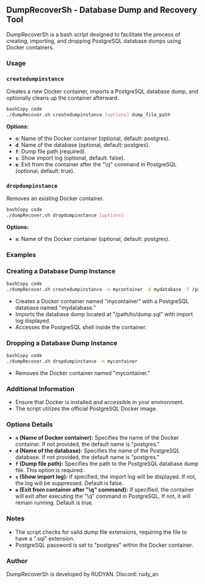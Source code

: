 ## **DumpRecoverSh - Database Dump and Recovery Tool**

DumpRecoverSh is a bash script designed to facilitate the process of creating, importing, and dropping PostgreSQL database dumps using Docker containers.

### **Usage**

### **`createdumpinstance`**

Creates a new Docker container, imports a PostgreSQL database dump, and optionally cleans up the container afterward.

```bash
bashCopy code
./dumpRecover.sh createdumpinstance [options] dump_file_path

```

**Options:**

- **`n`**: Name of the Docker container (optional, default: postgres).
- **`d`**: Name of the database (optional, default: postgres).
- **`f`**: Dump file path (required).
- **`s`**: Show import log (optional, default: false).
- **`e`**: Exit from the container after the "\q" command in PostgreSQL (optional, default: true).

### **`dropdumpinstance`**

Removes an existing Docker container.

```bash
bashCopy code
./dumpRecover.sh dropdumpinstance [options]

```

**Options:**

- **`n`**: Name of the Docker container (optional, default: postgres).

### **Examples**

### Creating a Database Dump Instance

```bash
bashCopy code
./dumpRecover.sh createdumpinstance -n mycontainer -d mydatabase -f /path/to/dump.sql -s

```

- Creates a Docker container named "mycontainer" with a PostgreSQL database named "mydatabase."
- Imports the database dump located at "/path/to/dump.sql" with import log displayed.
- Accesses the PostgreSQL shell inside the container.

### Dropping a Database Dump Instance

```bash
bashCopy code
./dumpRecover.sh dropdumpinstance -n mycontainer

```

- Removes the Docker container named "mycontainer."

### **Additional Information**

- Ensure that Docker is installed and accessible in your environment.
- The script utilizes the official PostgreSQL Docker image.

### **Options Details**

- **`n` (Name of Docker container):** Specifies the name of the Docker container. If not provided, the default name is "postgres."
- **`d` (Name of the database):** Specifies the name of the PostgreSQL database. If not provided, the default name is "postgres."
- **`f` (Dump file path):** Specifies the path to the PostgreSQL database dump file. This option is required.
- **`s` (Show import log):** If specified, the import log will be displayed. If not, the log will be suppressed. Default is false.
- **`e` (Exit from container after "\q" command):** If specified, the container will exit after executing the "\q" command in PostgreSQL. If not, it will remain running. Default is true.

### **Notes**

- The script checks for valid dump file extensions, requiring the file to have a ".sql" extension.
- PostgreSQL password is set to "postgres" within the Docker container.

### **Author**

DumpRecoverSh is developed by RUDYAN.
 Discord: rudy_an